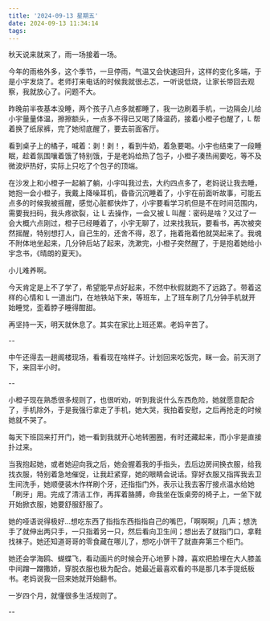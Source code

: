 ```yaml
---
title: '2024-09-13 星期五'
date: 2024-09-13 11:34:14
tags:
---
```


秋天说来就来了，雨一场接着一场。

今年的雨格外多，这个季节，一旦停雨，气温又会快速回升，这样的变化多端，于是小宇发烧了。老师打来电话的时候我就很忐忑，一听说低烧，让家长带回去观察，我就放心了。问题不大。

昨晚前半夜基本没睡，两个孩子八点多就都睡了，我一边刷着手机，一边隔会儿给小宇量量体温，擦擦额头，一点多不得已又喝了降温药，接着小橙子也醒了，L 帮着换了纸尿裤，完了她彻底醒了，要去前面客厅。

看到桌子上的橘子，喊着：剥！剥！，看到牛奶，着急要喝。小宇也结束了一段睡眠，趁着氛围嚷着饿了特别饿，于是老妈给热了包子，小橙子凑热闹要吃，等不及微波炉热好，实际上只吃了个包子的顶端。

在沙发上和小橙子一起躺了躺，小宇叫我过去，大约四点多了，老妈说让我去睡，她抱一会小橙子，我戴上降噪耳机，昏昏沉沉睡着了，小宇在前面听故事，可能五点多的时候我被摇醒，感觉心脏都快炸了，小宇要看学习机但是不在时间范围内，需要我扫码，我头疼欲裂，让 L 去操作，一会又被 L 叫醒：密码是啥？又过了一会大概六点刚过，橙子已经睡着了，小宇无聊了，过来找我玩，要看书，再次被突然摇醒，特别想打人，自己生的，还舍不得，忍了，拖着拖着他就哭起来了。我魂不附体地坐起来，几分钟后站了起来，洗漱完，小橙子突然醒了，于是抱着她给小宇念书，《晴朗的夏天》。

小儿难养啊。

今天肯定是上不了学了，希望能早点好起来，不然中秋假就跑不了远路了。带着这样的心情和 L 一道出门，在地铁站下来，等班车，上了班车刷了几分钟手机就开始睡觉，歪着脖子睡得酣甜。

再坚持一天，明天就休息了。其实在家比上班还累。老妈辛苦了。

--

中午还得去一趟阁楼现场，看看现在啥样子。计划回来吃饭完，眯一会。前天测了下，来回半小时。

--

小橙子现在熟悉很多规则了，也很听劝，听到我说什么东西危险，她就愿意配合了，手机除外，于是我强行拿走了手机，她大哭，我拍着安慰，之后再抢走的时候她就不哭了。

每天下班回来打开门，她一看到我就开心地转圈圈，有时还藏起来，而小宇是直接扑过来。

当我抱起她，或者她迎向我之后，她会握着我的手指头，去后边房间换衣服，给我找衣服，特别着急地催促，让我赶紧穿，她的眼睛会说话。穿好衣服又指挥我去卫生间洗手，她顺便装木作样刷个牙，还指指门外，表示让我去客厅接点温水给她「刷牙」用。完成了清洁工作，再挥着胳膊，命我坐在饭桌旁的椅子上，一坐下就开始掀衣服，她要舒服舒服了。

她的哑语说得极好...想吃东西了指指东西指指自己的嘴巴，「啊啊啊」几声；想洗手了就伸出两只手，一只指着另一只，然后看向卫生间；想出去了就指门口，拿鞋找袜子。她还知道哥哥的零食藏在哪儿了，想吃小饼干了就直奔第三个柜门。

她还会学海鸥、蝴蝶飞，看动画片的时候会开心地萝卜蹲，喜欢把脸埋在大人膝盖中间蹭一蹭撒娇，穿脱衣服也极为配合。她最近最喜欢看的书是那几本手提纸板书。老妈说我一回来她就开始翻书。

一岁四个月，就懂很多生活规则了。

--

